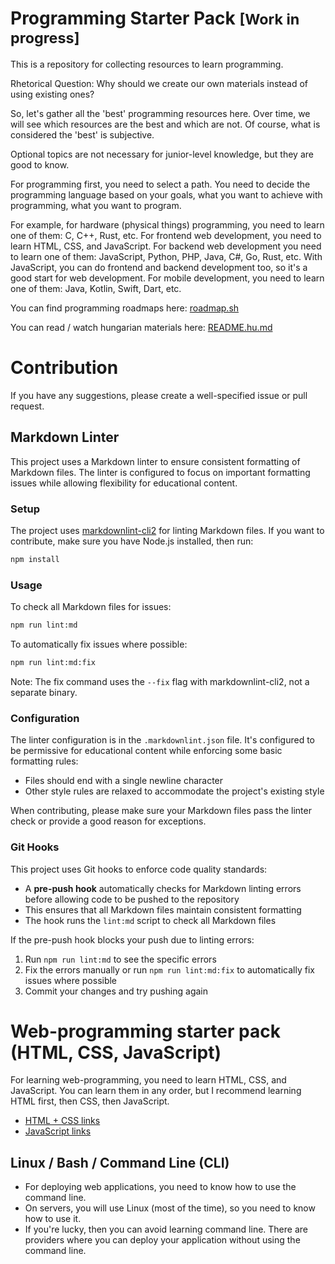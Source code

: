 # Programming Starter Pack <small>[Work in progress]</small>

This is a repository for collecting resources to learn programming.

Rhetorical Question: Why should we create our own materials instead of using existing ones?

So, let's gather all the 'best' programming resources here. Over time, we will see which resources are the best and which are not. Of course, what is considered the 'best' is subjective.

Optional topics are not necessary for junior-level knowledge, but they are good to know.

For programming first, you need to select a path.
You need to decide the programming language based on your goals,
what you want to achieve with programming, what you want to program.

For example, for hardware (physical things) programming, you need to learn one of them: C, C++, Rust, etc.
For frontend web development, you need to learn HTML, CSS, and JavaScript.
For backend web development you need to learn one of them: JavaScript, Python, PHP, Java, C#, Go, Rust, etc.
With JavaScript, you can do frontend and backend development too, so it's a good start for web development.
For mobile development, you need to learn one of them: Java, Kotlin, Swift, Dart, etc.

You can find programming roadmaps here: [roadmap.sh](https://roadmap.sh/)

You can read / watch hungarian materials here: [README.hu.md](README.hu.md)

# Contribution

If you have any suggestions, please create a well-specified issue or pull request.

## Markdown Linter

This project uses a Markdown linter to ensure consistent formatting of Markdown files.
The linter is configured to focus on important formatting issues while allowing flexibility for educational content.

### Setup

The project uses [markdownlint-cli2](https://github.com/DavidAnson/markdownlint-cli2) for linting Markdown files.
If you want to contribute, make sure you have Node.js installed, then run:

```bash
npm install
```

### Usage

To check all Markdown files for issues:

```bash
npm run lint:md
```

To automatically fix issues where possible:

```bash
npm run lint:md:fix
```

Note: The fix command uses the `--fix` flag with markdownlint-cli2, not a separate binary.

### Configuration

The linter configuration is in the `.markdownlint.json` file. It's configured to be permissive for educational content while enforcing some basic formatting rules:

- Files should end with a single newline character
- Other style rules are relaxed to accommodate the project's existing style

When contributing, please make sure your Markdown files pass the linter check or provide a good reason for exceptions.

### Git Hooks

This project uses Git hooks to enforce code quality standards:

- A **pre-push hook** automatically checks for Markdown linting errors before allowing code to be pushed to the repository
- This ensures that all Markdown files maintain consistent formatting
- The hook runs the `lint:md` script to check all Markdown files

If the pre-push hook blocks your push due to linting errors:

1. Run `npm run lint:md` to see the specific errors
2. Fix the errors manually or run `npm run lint:md:fix` to automatically fix issues where possible
3. Commit your changes and try pushing again

# Web-programming starter pack (HTML, CSS, JavaScript)

For learning web-programming, you need to learn HTML, CSS, and JavaScript.
You can learn them in any order, but I recommend learning HTML first, then CSS, then JavaScript.

- [HTML + CSS links](./html-css.md)
- [JavaScript links](./javascript.md)

## Linux / Bash / Command Line (CLI)

- For deploying web applications, you need to know how to use the command line.
- On servers, you will use Linux (most of the time), so you need to know how to use it.
- If you're lucky, then you can avoid learning command line.
  There are providers where you can deploy your application without using the command line.

